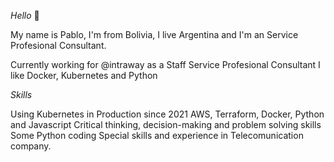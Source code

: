 *Hello* 👋 

My name is Pablo, I'm from Bolivia, I live Argentina and I'm an Service Profesional Consultant.

Currently working for @intraway as a Staff Service Profesional Consultant 
I like Docker, Kubernetes and Python


*Skills*

Using Kubernetes in Production since 2021
AWS, Terraform, Docker, Python and Javascript
Critical thinking, decision-making and problem solving skills
Some Python coding
Special skills and experience in Telecomunication company.
